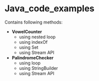 # Java_code_examples
Contains following methods:

* **VowelCounter**
  * using nested loop
  * using indexOf
  * using Set
  * using Stream API
* **PalindromeChecker**
  * using loop
  * using StringBuilder
  * using Stream API
